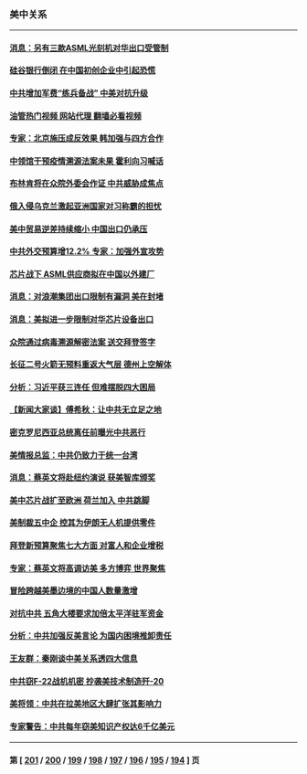 ### 美中关系
---
#### [消息：另有三款ASML光刻机对华出口受管制](../../pages/nf1412576/n13948123.md?03121245) 
#### [硅谷银行倒闭 在中国初创企业中引起恐慌](../../pages/nf1412576/n13948100.md?03121245) 
#### [中共增加军费“练兵备战” 中美对抗升级](../../pages/nf1412576/n13948101.md?03121245) 
#### [油管热门视频 网站代理 翻墙必看视频](http://138.2.39.72:81/youtube.html?epic-marker?03121245)
#### [专家：北京施压成反效果 韩加强与四方合作](../../pages/nf1412576/n13947914.md?03121245) 
#### [中领馆干预疫情溯源法案未果 霍利向习喊话](../../pages/nf1412576/n13947745.md?03121245) 
#### [布林肯将在众院外委会作证 中共威胁成焦点](../../pages/nf1412576/n13947681.md?03121245) 
#### [俄入侵乌克兰激起亚洲国家对习称霸的担忧](../../pages/nf1412576/n13947585.md?03121245) 
#### [美中贸易逆差持续缩小 中国出口仍承压](../../pages/nf1412576/n13947555.md?03121245) 
#### [中共外交预算增12.2% 专家：加强外宣攻势](../../pages/nf1412576/n13947246.md?03121245) 
#### [芯片战下 ASML供应商拟在中国以外建厂](../../pages/nf1412576/n13947561.md?03121245) 
#### [消息：对浪潮集团出口限制有漏洞 美在封堵](../../pages/nf1412576/n13947568.md?03121245) 
#### [消息：美拟进一步限制对华芯片设备出口](../../pages/nf1412576/n13947554.md?03121245) 
#### [众院通过病毒溯源解密法案 送交拜登签字](../../pages/nf1412576/n13947528.md?03121245) 
#### [长征二号火箭无预料重返大气层 德州上空解体](../../pages/nf1412576/n13947513.md?03121245) 
#### [分析：习近平获三连任 但难摆脱四大困局](../../pages/nf1412576/n13947496.md?03121245) 
#### [【新闻大家谈】傅希秋：让中共无立足之地](../../pages/nf1412576/n13947464.md?03121245) 
#### [密克罗尼西亚总统离任前曝光中共恶行](../../pages/nf1412576/n13947276.md?03121245) 
#### [美情报总监：中共仍致力于统一台湾](../../pages/nf1412576/n13947068.md?03121245) 
#### [消息：蔡英文将赴纽约演说 获美智库颁奖](../../pages/nf1412576/n13947012.md?03121245) 
#### [美中芯片战扩至欧洲 荷兰加入 中共跳脚](../../pages/nf1412576/n13946831.md?03121245) 
#### [美制裁五中企 控其为伊朗无人机提供零件](../../pages/nf1412576/n13946832.md?03121245) 
#### [拜登新预算聚焦七大方面 对富人和企业增税](../../pages/nf1412576/n13946791.md?03121245) 
#### [专家：蔡英文将高调访美 多方博弈 世界聚焦](../../pages/nf1412576/n13946454.md?03121245) 
#### [冒险跨越美墨边境的中国人数量激增](../../pages/nf1412576/n13946742.md?03121245) 
#### [对抗中共 五角大楼要求加倍太平洋驻军资金](../../pages/nf1412576/n13946829.md?03121245) 
#### [分析：中共加强反美言论 为国内困境推卸责任](../../pages/nf1412576/n13946782.md?03121245) 
#### [王友群：秦刚谈中美关系透四大信息](../../pages/nf1412576/n13945976.md?03121245) 
#### [中共窃F-22战机机密 抄袭美技术制造歼-20](../../pages/nf1412576/n13946586.md?03121245) 
#### [美将领：中共在拉美地区大肆扩张其影响力](../../pages/nf1412576/n13946441.md?03121245) 
#### [专家警告：中共每年窃美知识产权达6千亿美元](../../pages/nf1412576/n13946377.md?03121245) 

---
#### 第 [ [201](./201.md?03121245) / [200](./200.md?03121245) / [199](./199.md?03121245) / [198](./198.md?03121245) / [197](./197.md?03121245) / [196](./196.md?03121245) / [195](./195.md?03121245) / [194](./194.md?03121245) ] 页

